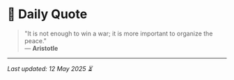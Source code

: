 # 📜 Daily Quote

> "It is not enough to win a war; it is more important to organize the peace."  
> — **Aristotle**

---

_Last updated: 12 May 2025 ⏳_
